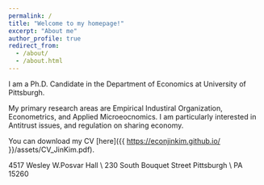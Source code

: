 ```yaml
---
permalink: /
title: "Welcome to my homepage!"
excerpt: "About me"
author_profile: true
redirect_from: 
  - /about/
  - /about.html
---
```


I am a Ph.D. Candidate in the Department of Economics at University of Pittsburgh.

My primary research areas are Empirical Industiral Organization, Econometrics, and Applied Microeocnomics. I am particularly interested in Antitrust issues, and regulation on sharing economy.

You can download my CV [here]({{ https://econjinkim.github.io/ }}/assets/CV_JinKim.pdf).


4517 Wesley W.Posvar Hall \\
230 South Bouquet Street Pittsburgh \\
PA 15260
